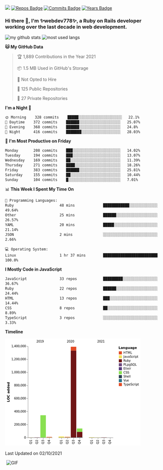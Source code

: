 ![](https://visitor-badge.glitch.me/badge?page_id=webdev778.webdev778)
[![Repos Badge](https://badges.pufler.dev/repos/webdev778)](https://badges.pufler.dev)
[![Commits Badge](https://badges.pufler.dev/commits/monthly/webdev778)](https://badges.pufler.dev)
[![Years Badge](https://badges.pufler.dev/years/webdev778)](https://badges.pufler.dev)
### Hi there 👋, I'm ✨webdev778✨, a Ruby on Rails developer working over the last decade in web development.


![my github stats](https://github-readme-stats.vercel.app/api?username=webdev778&show_icons=true&theme=tokyonight&line_height=27)
![most used langs](https://github-readme-stats.vercel.app/api/top-langs/?username=webdev778&hide=css,html&theme=tokyonight)

<!--START_SECTION:waka-->
**🐱 My GitHub Data** 

> 🏆 1,889 Contributions in the Year 2021
 > 
> 📦 1.5 MB Used in GitHub's Storage 
 > 
> 🚫 Not Opted to Hire
 > 
> 📜 125 Public Repositories 
 > 
> 🔑 27 Private Repositories  
 > 
**I'm a Night 🦉** 

```text
🌞 Morning    328 commits    █████░░░░░░░░░░░░░░░░░░░░   22.1% 
🌆 Daytime    372 commits    ██████░░░░░░░░░░░░░░░░░░░   25.07% 
🌃 Evening    368 commits    ██████░░░░░░░░░░░░░░░░░░░   24.8% 
🌙 Night      416 commits    ███████░░░░░░░░░░░░░░░░░░   28.03%

```
📅 **I'm Most Productive on Friday** 

```text
Monday       208 commits    ███░░░░░░░░░░░░░░░░░░░░░░   14.02% 
Tuesday      194 commits    ███░░░░░░░░░░░░░░░░░░░░░░   13.07% 
Wednesday    169 commits    ██░░░░░░░░░░░░░░░░░░░░░░░   11.39% 
Thursday     271 commits    ████░░░░░░░░░░░░░░░░░░░░░   18.26% 
Friday       383 commits    ██████░░░░░░░░░░░░░░░░░░░   25.81% 
Saturday     155 commits    ██░░░░░░░░░░░░░░░░░░░░░░░   10.44% 
Sunday       104 commits    █░░░░░░░░░░░░░░░░░░░░░░░░   7.01%

```


📊 **This Week I Spent My Time On** 

```text
💬 Programming Languages: 
Ruby                     48 mins             ████████████░░░░░░░░░░░░░   49.64% 
Other                    25 mins             ██████░░░░░░░░░░░░░░░░░░░   26.57% 
YAML                     20 mins             █████░░░░░░░░░░░░░░░░░░░░   21.14% 
JSON                     2 mins              ░░░░░░░░░░░░░░░░░░░░░░░░░   2.66%

💻 Operating System: 
Linux                    1 hr 37 mins        █████████████████████████   100.0%

```

**I Mostly Code in JavaScript** 

```text
JavaScript               33 repos            █████████░░░░░░░░░░░░░░░░   36.67% 
Ruby                     22 repos            ██████░░░░░░░░░░░░░░░░░░░   24.44% 
HTML                     13 repos            ███░░░░░░░░░░░░░░░░░░░░░░   14.44% 
CSS                      8 repos             ██░░░░░░░░░░░░░░░░░░░░░░░   8.89% 
TypeScript               3 repos             ░░░░░░░░░░░░░░░░░░░░░░░░░   3.33%

```


**Timeline**

![Chart not found](https://raw.githubusercontent.com/webdev778/webdev778/master/charts/bar_graph.png) 


 Last Updated on 02/10/2021
<!--END_SECTION:waka-->

<img align="right" alt="GIF" src="https://github.com/webdev778/webdev778/blob/main/code.gif?raw=true" width="500" height="320" />

<!--
**webdev778/webdev778** is a ✨ _special_ ✨ repository because its `README.md` (this file) appears on your GitHub profile.

Here are some ideas to get you started:

- 🔭 I’m currently working on ...
- 🌱 I’m currently learning ...
- 👯 I’m looking to collaborate on ...
- 🤔 I’m looking for help with ...
- 💬 Ask me about ...
- 📫 How to reach me: ...
- 😄 Pronouns: ...
- ⚡ Fun fact: ...
-->
